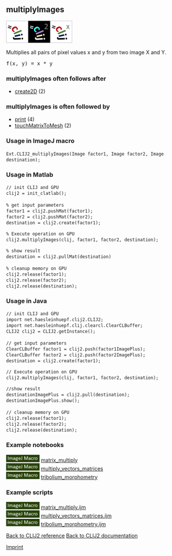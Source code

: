 ## multiplyImages
<img src="images/mini_clij1_logo.png"/><img src="images/mini_clij2_logo.png"/><img src="images/mini_clijx_logo.png"/>

Multiplies all pairs of pixel values x and y from two image X and Y.

<pre>f(x, y) = x * y</pre>

### multiplyImages often follows after
* <a href="reference_create2D">create2D</a> (2)


### multiplyImages is often followed by
* <a href="reference_print">print</a> (4)
* <a href="reference_touchMatrixToMesh">touchMatrixToMesh</a> (2)


### Usage in ImageJ macro
```
Ext.CLIJ2_multiplyImages(Image factor1, Image factor2, Image destination);
```


### Usage in Matlab
```
// init CLIJ and GPU
clij2 = init_clatlab();

% get input parameters
factor1 = clij2.pushMat(factor1);
factor2 = clij2.pushMat(factor2);
destination = clij2.create(factor1);
```

```
% Execute operation on GPU
clij2.multiplyImages(clij, factor1, factor2, destination);
```

```
% show result
destination = clij2.pullMat(destination)

% cleanup memory on GPU
clij2.release(factor1);
clij2.release(factor2);
clij2.release(destination);
```


### Usage in Java
```
// init CLIJ and GPU
import net.haesleinhuepf.clij2.CLIJ2;
import net.haesleinhuepf.clij.clearcl.ClearCLBuffer;
CLIJ2 clij2 = CLIJ2.getInstance();

// get input parameters
ClearCLBuffer factor1 = clij2.push(factor1ImagePlus);
ClearCLBuffer factor2 = clij2.push(factor2ImagePlus);
destination = clij2.create(factor1);
```

```
// Execute operation on GPU
clij2.multiplyImages(clij, factor1, factor2, destination);
```

```
//show result
destinationImagePlus = clij2.pull(destination);
destinationImagePlus.show();

// cleanup memory on GPU
clij2.release(factor1);
clij2.release(factor2);
clij2.release(destination);
```




### Example notebooks
<a href="https://clij.github.io/clij2-docs/md/matrix_multiply"><img src="images/language_macro.png" height="20"/></a> [matrix_multiply](https://clij.github.io/clij2-docs/md/matrix_multiply)  
<a href="https://clij.github.io/clij2-docs/md/multiply_vectors_matrices"><img src="images/language_macro.png" height="20"/></a> [multiply_vectors_matrices](https://clij.github.io/clij2-docs/md/multiply_vectors_matrices)  
<a href="https://clij.github.io/clij2-docs/md/tribolium_morphometry"><img src="images/language_macro.png" height="20"/></a> [tribolium_morphometry](https://clij.github.io/clij2-docs/md/tribolium_morphometry)  




### Example scripts
<a href="https://github.com/clij/clij2-docs/blob/master/src/main/macro/matrix_multiply.ijm"><img src="images/language_macro.png" height="20"/></a> [matrix_multiply.ijm](https://github.com/clij/clij2-docs/blob/master/src/main/macro/matrix_multiply.ijm)  
<a href="https://github.com/clij/clij2-docs/blob/master/src/main/macro/multiply_vectors_matrices.ijm"><img src="images/language_macro.png" height="20"/></a> [multiply_vectors_matrices.ijm](https://github.com/clij/clij2-docs/blob/master/src/main/macro/multiply_vectors_matrices.ijm)  
<a href="https://github.com/clij/clij2-docs/blob/master/src/main/macro/tribolium_morphometry.ijm"><img src="images/language_macro.png" height="20"/></a> [tribolium_morphometry.ijm](https://github.com/clij/clij2-docs/blob/master/src/main/macro/tribolium_morphometry.ijm)  


[Back to CLIJ2 reference](https://clij.github.io/clij2-docs/reference)
[Back to CLIJ2 documentation](https://clij.github.io/clij2-docs)

[Imprint](https://clij.github.io/imprint)

